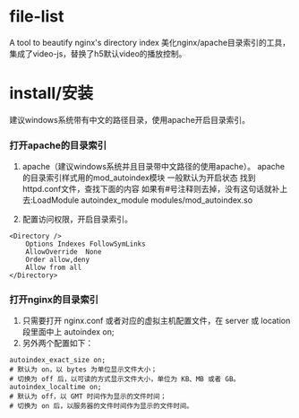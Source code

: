 # file-list
A tool to beautify nginx's directory index
美化nginx/apache目录索引的工具，集成了video-js，替换了h5默认video的播放控制。

# install/安装

建议windows系统带有中文的路径目录，使用apache开启目录索引。

### 打开apache的目录索引

1. apache（建议windows系统并且目录带中文路径的使用apache）。
apache 的目录索引样式用的mod_autoindex模块 一般默认为开启状态 
找到httpd.conf文件，查找下面的内容 如果有#号注释则去掉，没有这句话就补上去:LoadModule autoindex_module modules/mod_autoindex.so

2. 配置访问权限，开启目录索引。
```
<Directory />
    Options Indexes FollowSymLinks
    AllowOverride  None
    Order allow,deny
    Allow from all
</Directory>
```

### 打开nginx的目录索引

1. 只需要打开 nginx.conf 或者对应的虚拟主机配置文件，在 server 或 location 段里面中上 autoindex on; 
2. 另外两个配置如下：
```
autoindex_exact_size on;
# 默认为 on，以 bytes 为单位显示文件大小；
# 切换为 off 后，以可读的方式显示文件大小，单位为 KB、MB 或者 GB。
autoindex_localtime on;
# 默认为 off，以 GMT 时间作为显示的文件时间；
# 切换为 on 后，以服务器的文件时间作为显示的文件时间。
```
